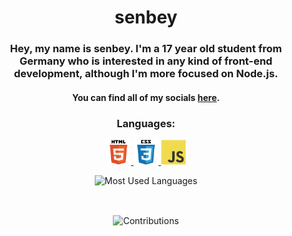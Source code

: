 <div align="center">
  <h1>senbey</h1>

  <h3>
    Hey, my name is senbey. I'm a 17 year old student from Germany who is
    interested in any kind of front-end development, although I'm more focused
    on Node.js.
  </h3>

  <h4>You can find all of my socials <a href="https://senbey.net">here</a>.</h4>

  <h3>Languages:</h3>

  <a href="https://www.w3.org/html/">
    <img
      src="https://raw.githubusercontent.com/devicons/devicon/master/icons/html5/html5-original-wordmark.svg"
      alt="HTML5"
      width="40"
      height="40"
    />
  </a>
  <a href="https://www.w3schools.com/css/">
    <img
      src="https://raw.githubusercontent.com/devicons/devicon/master/icons/css3/css3-original-wordmark.svg"
      alt="CSS3"
      width="40"
      height="40" /></a
  ><a href="https://developer.mozilla.org/en-US/docs/Web/JavaScript">
    <img
      src="https://raw.githubusercontent.com/devicons/devicon/master/icons/javascript/javascript-original.svg"
      alt="JavaScript"
      width="40"
      height="40"
    />
  </a>

  <br />

  <img
    src="https://github-readme-stats.vercel.app/api/top-langs?username=senbeyxd&show_icons=true&locale=en&layout=compact"
    alt="Most Used Languages"
  />

  <br />

  <img
    align="center"
    src="https://github-readme-streak-stats.herokuapp.com/?user=senbeyxd"
    alt="Contributions"
  />
</div>
